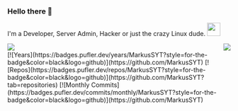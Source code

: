 ### Hello there 👋

I'm a Developer, Server Admin, Hacker or just the crazy Linux dude. <img src="./logos/Tux.png" height="30">

<img align="left" src="https://github-readme-stats.vercel.app/api?username=MarkusSYT&theme=dark&show_icons=true&count_private=true">
<img align="right" src="https://github-readme-stats.vercel.app/api/top-langs/?username=MarkusSYT&theme=dark"><br/>
[![Years](https://badges.pufler.dev/years/MarkusSYT?style=for-the-badge&color=black&logo=github)](https://github.com/MarkusSYT)
[![Repos](https://badges.pufler.dev/repos/MarkusSYT?style=for-the-badge&color=black&logo=github)](https://github.com/MarkusSYT?tab=repositories)
[![Monthly Commits](https://badges.pufler.dev/commits/monthly/MarkusSYT?style=for-the-badge&color=black&logo=github)](https://github.com/MarkusSYT)

